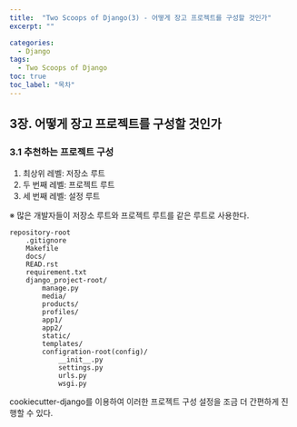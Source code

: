 ```yaml
---
title:  "Two Scoops of Django(3) - 어떻게 장고 프로젝트를 구성할 것인가"
excerpt: ""

categories:
  - Django
tags:
  - Two Scoops of Django
toc: true
toc_label: "목차"
---
```


## 3장. 어떻게 장고 프로젝트를 구성할 것인가

### 3.1 추천하는 프로젝트 구성

1. 최상위 레벨: 저장소 루트
2. 두 번째 레벨: 프로젝트 루트
3. 세 번째 레벨: 설정 루트

※ 많은 개발자들이 저장소 루트와 프로젝트 루트를 같은 루트로 사용한다.

```
repository-root
    .gitignore
    Makefile
    docs/
    READ.rst
    requirement.txt
    django_project-root/
        manage.py
        media/
        products/
        profiles/
        app1/
        app2/
        static/
        templates/
        configration-root(config)/
            __init__.py
            settings.py
            urls.py
            wsgi.py
```

cookiecutter-django를 이용하여 이러한 프로젝트 구성 설정을 조금 더 간편하게 진행할 수 있다.
